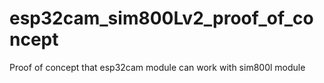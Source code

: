 # esp32cam_sim800Lv2_proof_of_concept
Proof of concept that esp32cam module can work with sim800l module
